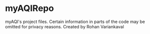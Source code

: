 # myAQIRepo
myAQI's project files. Certain information in parts of the code may be omitted for privacy reasons. Created by Rohan Variankaval
